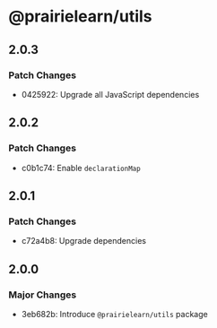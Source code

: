 # @prairielearn/utils

## 2.0.3

### Patch Changes

- 0425922: Upgrade all JavaScript dependencies

## 2.0.2

### Patch Changes

- c0b1c74: Enable `declarationMap`

## 2.0.1

### Patch Changes

- c72a4b8: Upgrade dependencies

## 2.0.0

### Major Changes

- 3eb682b: Introduce `@prairielearn/utils` package
